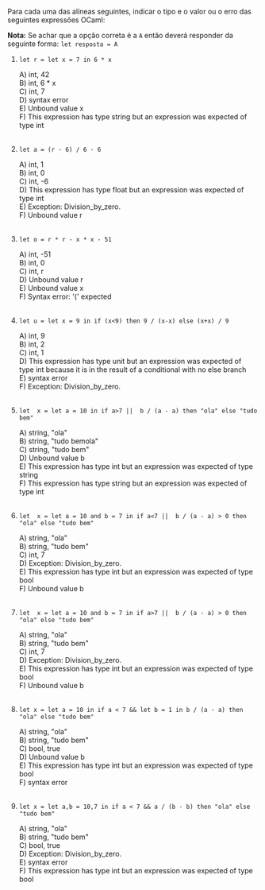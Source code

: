 Para cada uma das alíneas seguintes, indicar o tipo e o valor ou o erro das seguintes expressões OCaml:

**Nota:** Se achar que a opção correta é a `A` então deverá responder da seguinte forma: `let resposta = A`

1. `let r = let x = 7 in 6 * x`

    A) int, 42<br />
    B) int, 6 * x<br />
    C) int, 7<br />
    D) syntax error<br />
    E) Unbound value x<br />
    F) This expression has type string but an expression was expected of type int<br /><br />

2. `let a = (r - 6) / 6 - 6`

    A) int, 1<br />
    B) int, 0<br />
    C) int, -6<br />
    D) This expression has type float but an expression was expected of type int<br />
    E) Exception: Division_by_zero.<br />
    F) Unbound value r<br /><br />

3. `let o = r * r - x * x - 51`

    A) int, -51<br />
    B) int, 0<br />
    C) int, r<br />
    D) Unbound value r<br />
    E) Unbound value x<br />
    F) Syntax error: '(' expected<br /><br />

4. `let u = let x = 9 in if (x<9) then 9 / (x-x) else (x+x) / 9`

    A) int, 9<br />
    B) int, 2<br />
    C) int, 1<br />
    D) This expression has type unit but an expression was expected of type int because it is in the result of a conditional with no else branch<br />
    E) syntax error<br />
    F) Exception: Division_by_zero.<br /><br />

5. `let  x = let a = 10 in if a>7 ||  b / (a - a) then "ola" else "tudo bem"`

    A) string, "ola"<br />
    B) string, "tudo bemola"<br />
    C) string, "tudo bem"<br />
    D) Unbound value b<br />
    E) This expression has type int but an expression was expected of type string<br />
    F) This expression has type string but an expression was expected of type int<br /><br />

6. `let  x = let a = 10 and b = 7 in if a<7 ||  b / (a - a) > 0 then "ola" else "tudo bem"`

    A) string, "ola"<br />
    B) string, "tudo bem"<br />
    C) int, 7<br />
    D) Exception: Division_by_zero.<br />
    E) This expression has type int but an expression was expected of type bool<br />
    F) Unbound value b<br /><br />

7. `let  x = let a = 10 and b = 7 in if a>7 ||  b / (a - a) > 0 then "ola" else "tudo bem"`

    A) string, "ola"<br />
    B) string, "tudo bem"<br />
    C) int, 7<br />
    D) Exception: Division_by_zero.<br />
    E) This expression has type int but an expression was expected of type bool<br />
    F) Unbound value b<br /><br />

8. `let x = let a = 10 in if a < 7 && let b = 1 in b / (a - a) then "ola" else "tudo bem"`

    A) string, "ola"<br />
    B) string, "tudo bem"<br />
    C) bool, true<br />
    D) Unbound value b<br />
    E) This expression has type int but an expression was expected of type bool<br />
    F) syntax error<br /><br />

9. `let x = let a,b = 10,7 in if a < 7 && a / (b - b) then "ola" else "tudo bem"`

    A) string, "ola"<br />
    B) string, "tudo bem"<br />
    C) bool, true<br />
    D) Exception: Division_by_zero.<br />
    E) syntax error<br />
    F) This expression has type int but an expression was expected of type bool<br /><br />
